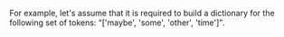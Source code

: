 
For example, let's assume that it is required to build a dictionary for the following set of tokens: <q>['maybe', 'some', 'other', 'time']</q>.
